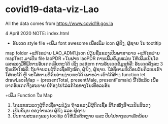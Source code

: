 # covid19-data-viz-Lao
All the data comes from https://www.covid19.gov.la

4 April 2020 NOTE:
index.html
+ ອັບເດດ style file
+ເພີ່ມ font awesome ເພື່ອເພີ່ມ icon ຜູ້ຍິງ, ຜູ້ຊາຍ ໃນ tootltip

map folder
+ແກ້ໄຂຟາຍ LAO_ADM1.json ປ່ຽນຊື່ແຂວງເປັນພາສາລາວ
+ແກ້ໄຂຟາຍ mapTest ມາເປັນ file laoPDR
+ໃນຟາຍ laoPDR ການເພີ່ມຂໍ້ມູນແມ່ນ ໃຫ້ເພີ່ມເປັນໂຕເລກຂອງມື້ທີ່ມີການອັບເດດເລີຍກະໄດ້ ເຊິ່ງ pattern ການອັບເດດຂໍ້ມູນກໍ່ຄື: ອັບເດດຄັ້ງລະ 3 ຖັນເຂົ້າໃໝ່ຄື: ຖັນຈໍານວນຜູ້ຕິດເຊື້ອທັງໝົດ, ຜູ້ຍິງ, ຜູ້ຊາຍ. ໃສ່ຊື່ຕາມປີເດືອນວັນຄືແບບເຮົາໃສ່ກະໄດ້ ຫຼື ຈະໃສ່ຕາມທີ່ຄົນອ່ານງ່າຍກະໄດ້ ເພາະວ່າ ເຮົາໄດ້ສ້າງ function let drawLaosMap = (presentTotal, presentMale, presentFemale) ນີ້ໄວ້ແລ້ວ ເພື່ອບາດອັບເດດຈຶ່ງສະບາຍ ບໍ່ຕ້ອງໄປໄລ່ແກ້ໄຂທາງໃນເທື່ອລະອັນ

+ເພີ່ມ Function ໃນ Map
1. ໂຕເລກສະແດງຜູ້ຕິດເຊື້ອຈະປ່ຽນ ຖ້າແຂວງມີຜູ້ຕິດເຊື້ອ ສີໂຕໜັງສືຈະເປັນສີແດງ
2. ເພີ່ມຂໍ້ມູນ ຂອງຈໍານວນ ຜູ້ຍິງ ແລະ ຜູ້ຊາຍ
3. ປັບການສະແດງຂອງ tooltip ບໍ່ໃຫ້ມັນຕົກຫຼາຍ ແລະ ປັບໄປທາງຂວາເລັກນ້ອຍ

